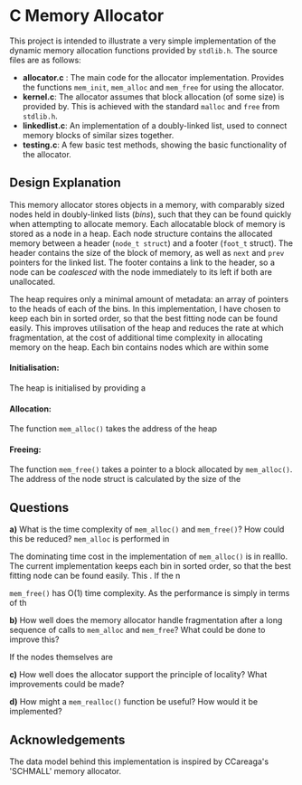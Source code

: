 # C Memory Allocator
This project is intended to illustrate a very simple implementation of the dynamic memory allocation functions provided by `stdlib.h`. The source files are as follows:
  * __allocator.c__ : The main code for the allocator implementation. Provides the functions `mem_init`, `mem_alloc` and `mem_free` for using the allocator.
  * __kernel.c__: The allocator assumes that block allocation (of some size) is provided by. This is achieved with the standard `malloc` and `free` from `stdlib.h`.
  * __linkedlist.c__: An implementation of a doubly-linked list, used to connect memory blocks of similar sizes together.
  * __testing.c__: A few basic test methods, showing the basic functionality of the allocator.

## Design Explanation
This memory allocator stores objects in a memory, with comparably sized nodes held in doubly-linked lists (_bins_), such that they can be found quickly when attempting to allocate memory. Each allocatable block of memory is stored as a node in a heap. Each node structure contains the allocated memory between a header (`node_t struct`) and a footer (`foot_t` struct). The header contains the size of the block of memory, as well as `next` and `prev` pointers for the linked list. The footer contains a link to the header, so a node can be _coalesced_ with the node immediately to its left if both are unallocated.

The heap requires only a minimal amount of metadata: an array of pointers to the heads of each of the bins. In this implementation, I have chosen to keep each bin in sorted order, so that the best fitting node can be found easily. This improves utilisation of the heap and reduces the rate at which fragmentation, at the cost of additional time complexity in allocating memory on the heap. Each bin contains nodes which are within some

#### Initialisation:
The heap is initialised by providing a 

#### Allocation:
The function `mem_alloc()` takes the address of the heap 

#### Freeing:
The function `mem_free()` takes a pointer to a block allocated by `mem_alloc()`. The address of the node struct is calculated by the size of the  

## Questions

**a)** What is the time complexity of `mem_alloc()` and `mem_free()`? How could this be reduced?
`mem_alloc` is performed in 

The dominating time cost in the implementation of `mem_alloc()` is in realllo. The current implementation keeps each bin in sorted order, so that the best fitting node can be found easily. This . If the n



`mem_free()` has O(1) time complexity. As the performance is simply in terms of th


**b)** How well does the memory allocator handle fragmentation after a long sequence of calls to `mem_alloc` and `mem_free`? What could be done to improve this?

If the nodes themselves are


**c)** How well does the allocator support the principle of locality? What improvements could be made?



**d)** How might a `mem_realloc()` function be useful? How would it be implemented?


## Acknowledgements

The data model behind this implementation is inspired by CCareaga's 'SCHMALL' memory allocator.